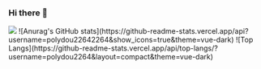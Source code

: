 ### Hi there 👋
<img src="https://img.shields.io/badge/happykevin13953@naver.com-03C75A?style=flat&logo=Naver&logoColor=white"/>
![Anurag's GitHub stats](https://github-readme-stats.vercel.app/api?username=polydou22642264&show_icons=true&theme=vue-dark)
![Top Langs](https://github-readme-stats.vercel.app/api/top-langs/?username=polydou2264&layout=compact&theme=vue-dark)



<!--
**polydou2264/polydou2264** is a ✨ _special_ ✨ repository because its `README.md` (this file) appears on your GitHub profile.

<img src="https://img.shields.io/badge/{내용}-{배경 색깔}?style={스타일}&logo={로고이름}&logoColor={로고 색깔}"/>

Here are some ideas to get you started:

- 🔭 I’m currently working on ...
- 🌱 I’m currently learning ...
- 👯 I’m looking to collaborate on ...
- 🤔 I’m looking for help with ...
- 💬 Ask me about ...
- 📫 How to reach me: ...
- 😄 Pronouns: ...
- ⚡ Fun fact: ...
-->
